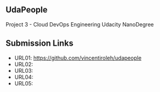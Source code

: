 ## UdaPeople

Project 3 - Cloud DevOps Engineering Udacity NanoDegree

## Submission Links

- URL01: https://github.com/vincentiroleh/udapeople
- URL02:
- URL03:
- URL04:
- URL05: 